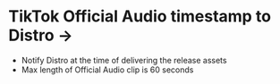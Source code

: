 # TikTok Official Audio timestamp to Distro →

- Notify Distro at the time of delivering the release assets
- Max length of Official Audio clip is 60 seconds